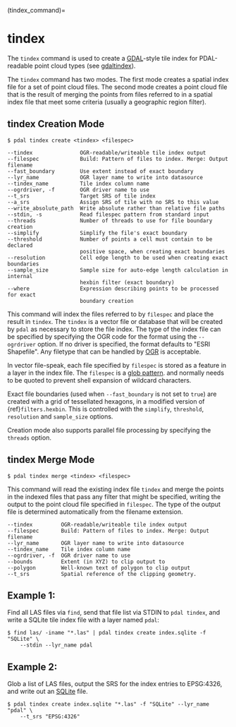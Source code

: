 (tindex_command)=

# tindex

The `tindex` command is used to create a [GDAL]-style tile index for
PDAL-readable point cloud types (see [gdaltindex]).

The `tindex` command has two modes.  The first mode creates a spatial index
file for a set of point cloud files.  The second mode creates a point cloud
file that is the result of merging the points from files referred to in a
spatial index file that meet some criteria (usually a geographic region filter).

## tindex Creation Mode

```
$ pdal tindex create <tindex> <filespec>
```

```
--tindex               OGR-readable/writeable tile index output
--filespec             Build: Pattern of files to index. Merge: Output filename
--fast_boundary        Use extent instead of exact boundary
--lyr_name             OGR layer name to write into datasource
--tindex_name          Tile index column name
--ogrdriver, -f        OGR driver name to use
--t_srs                Target SRS of tile index
--a_srs                Assign SRS of tile with no SRS to this value
--write_absolute_path  Write absolute rather than relative file paths
--stdin, -s            Read filespec pattern from standard input
--threads              Number of threads to use for file boundary creation
--simplify             Simplify the file's exact boundary
--threshold            Number of points a cell must contain to be declared 
                       positive space, when creating exact boundaries
--resolution           Cell edge length to be used when creating exact boundaries
--sample_size          Sample size for auto-edge length calculation in internal
                       hexbin filter (exact boundary)
--where                Expression describing points to be processed for exact
                       boundary creation
```

This command will index the files referred to by `filespec` and place the
result in `tindex`.  The `tindex` is a vector file or database that
will be created by `pdal` as necessary to store the file index.
The type of the index
file can be specified by specifying the OGR code for the format using the
`--ogrdriver` option.  If no driver is specified, the format defaults to "ESRI
Shapefile".  Any filetype that can be handled by
[OGR](https://gdal.org/en/latest/drivers/vector/) is acceptable.

In vector file-speak, each file specified by `filespec` is stored as a
feature in a layer in the index file. The `filespec` is a [glob pattern](http://man7.org/linux/man-pages/man7/glob.7.html).  and normally needs to be
quoted to prevent shell expansion of wildcard characters.

Exact file boundaries (used when `--fast_boundary` is not set to `true`)
are created with a grid of tessellated hexagons, in a modified version of
{ref}`filters.hexbin`. This is controlled with the `simplify`, `threshold`,
`resolution` and `sample_size` options.

Creation mode also supports parallel file processing by specifying the `threads`
option.

## tindex Merge Mode

```
$ pdal tindex merge <tindex> <filespec>
```

This command will read the existing index file `tindex` and merge the
points in the indexed files that pass any filter that might be specified,
writing the output to the point cloud file specified in `filespec`.
The type of the output file is determined automatically from the filename
extension.

```
--tindex         OGR-readable/writeable tile index output
--filespec       Build: Pattern of files to index. Merge: Output filename
--lyr_name       OGR layer name to write into datasource
--tindex_name    Tile index column name
--ogrdriver, -f  OGR driver name to use
--bounds         Extent (in XYZ) to clip output to
--polygon        Well-known text of polygon to clip output
--t_srs          Spatial reference of the clipping geometry.
```

## Example 1:

Find all LAS files via `find`, send that file list via STDIN to
`pdal tindex`, and write a SQLite tile index file with a layer named `pdal`:

```
$ find las/ -iname "*.las" | pdal tindex create index.sqlite -f "SQLite" \
    --stdin --lyr_name pdal
```

## Example 2:

Glob a list of LAS files, output the SRS for the index entries to EPSG:4326, and
write out an [SQLite] file.

```
$ pdal tindex create index.sqlite "*.las" -f "SQLite" --lyr_name "pdal" \
    --t_srs "EPSG:4326"
```

[gdal]: https://gdal.org
[gdaltindex]: https://gdal.org/en/latest/programs/gdaltindex.html
[sqlite]: http://www.sqlite.org
